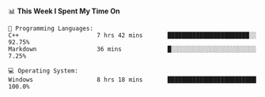
<!--START_SECTION:waka-->
📊 **This Week I Spent My Time On** 

```text
💬 Programming Languages: 
C++                      7 hrs 42 mins       ███████████████████████░░   92.75% 
Markdown                 36 mins             █░░░░░░░░░░░░░░░░░░░░░░░░   7.25%

💻 Operating System: 
Windows                  8 hrs 18 mins       █████████████████████████   100.0%

```


<!--END_SECTION:waka-->
